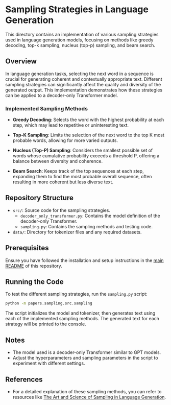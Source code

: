 # Sampling Strategies in Language Generation

This directory contains an implementation of various sampling strategies used in language generation models, focusing on methods like greedy decoding, top-k sampling, nucleus (top-p) sampling, and beam search.

## Overview

In language generation tasks, selecting the next word in a sequence is crucial for generating coherent and contextually appropriate text. Different sampling strategies can significantly affect the quality and diversity of the generated output. This implementation demonstrates how these strategies can be applied to a decoder-only Transformer model.

### Implemented Sampling Methods

- **Greedy Decoding**: Selects the word with the highest probability at each step, which may lead to repetitive or uninteresting text.

- **Top-K Sampling**: Limits the selection of the next word to the top K most probable words, allowing for more varied outputs.

- **Nucleus (Top-P) Sampling**: Considers the smallest possible set of words whose cumulative probability exceeds a threshold P, offering a balance between diversity and coherence.

- **Beam Search**: Keeps track of the top sequences at each step, expanding them to find the most probable overall sequence, often resulting in more coherent but less diverse text.

## Repository Structure

- `src/`: Source code for the sampling strategies.
  - `decoder_only_transformer.py`: Contains the model definition of the decoder-only Transformer.
  - `sampling.py`: Contains the sampling methods and testing code.
- `data/`: Directory for tokenizer files and any required datasets.

## Prerequisites

Ensure you have followed the installation and setup instructions in the [main README](../../README.md) of this repository.

## Running the Code

To test the different sampling strategies, run the `sampling.py` script:

```sh
python -m papers.sampling.src.sampling
```

The script initializes the model and tokenizer, then generates text using each of the implemented sampling methods. The generated text for each strategy will be printed to the console.

## Notes

- The model used is a decoder-only Transformer similar to GPT models.
- Adjust the hyperparameters and sampling parameters in the script to experiment with different settings.

## References

- For a detailed explanation of these sampling methods, you can refer to resources like [The Art and Science of Sampling in Language Generation](https://huyenchip.com/2024/01/16/sampling.html).

